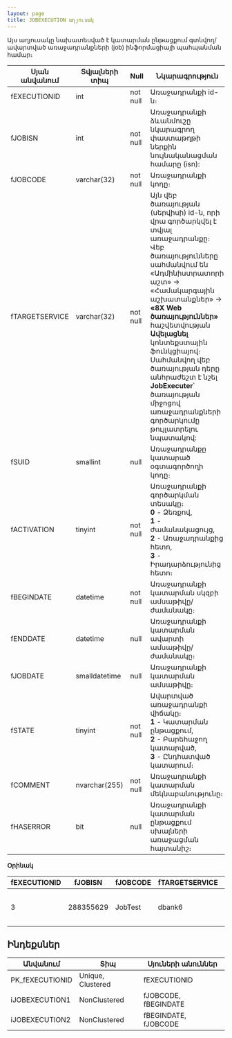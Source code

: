 ```yaml
---
layout: page
title: JOBEXECUTION աղյուսակ
---
```


Այս աղյուսակը նախատեսված է կատարման ընթացքում գտնվող/ավարտված առաջադրանքների (job) ինֆորմացիայի պահպանման համար։

| Սյան անվանում | Տվյալների տիպ | Null | Նկարագրություն |
| --- | --- | --- | --- |
 | fEXECUTIONID	 |   int	            | not null  | Առաջադրանքի id-ն։         |
| fJOBISN	     |   int	            | not null  | Առաջադրանքի ձևանմուշը նկարագրող փաստաթղթի ներքին նույնականացման համարը (isn):          |
| fJOBCODE	     |   varchar(32)	    | not null  | Առաջադրանքի կոդը։          |
| fTARGETSERVICE |	varchar(32)	        | not null  | Այն վեբ ծառայության (սերվիսի) id-ն, որի վրա գործարկվել է տվյալ առաջադրանքը։ <br> Վեբ ծառայությունները սահմանվում են «Ադմինիստրատորի աշտ» -> «Համակարգային աշխատանքներ» -> **«8X Web ծառայություններ»** հաշվետվության **Ավելացնել** կոնտեքստային ֆունկցիայով։ <br> Սահմանվող վեբ ծառայության դերը անհրաժեշտ է նշել **JobExecuter**՝ ծառայության միջոցով առաջադրանքների գործարկումը թույլատրելու նպատակով:         |
| fSUID	         |   smallint	        | null      | Առաջադրանքը կատարած օգտագործողի կոդը։          |
| fACTIVATION	 |   tinyint	        | not null  | Առաջադրանքի գործարկման տեսակը։ <br> **0** - Ձեռքով, <br> **1** - ժամանակացույց, <br> **2** - Առաջադրանքից հետո, <br> **3** - Իրադարձությունից հետո։          |
| fBEGINDATE	 |   datetime	        | not null  | Առաջադրանքի կատարման սկզբի ամսաթիվը/ժամանակը։          |
| fENDDATE	     |   datetime	        | null      | Առաջադրանքի կատարման ավարտի ամսաթիվը/ժամանակը։          |
| fJOBDATE	     |   smalldatetime	    | null      | Առաջադրանքի կատարման ամսաթիվը։          |
| fSTATE	     |   tinyint	        | not null  | Ավարտված առաջադրանքի վիճակը։ <br> **1** - Կատարման ընթացքում, <br> **2** - Բարեհաջող կատարված,  <br> **3** - Ընդհատված կատարում։         |
| fCOMMENT	     |   nvarchar(255)	    | not null  | Առաջադրանքի կատարման մեկնաբանությունը։         |
| fHASERROR	     |   bit	            | null      | Առաջադրանքի կատարման ընթացքում սխալների առաջացման հայտանիշ։          |

**Օրինակ**

| fEXECUTIONID | fJOBISN | fJOBCODE | fTARGETSERVICE | fSUID | fACTIVATION | fBEGINDATE | fENDDATE | fJOBDATE | fSTATE | fCOMMENT | fHASERROR |
| --- | --- | --- | --- | --- | --- | --- | --- | --- | --- | --- | --- |
| 3 | 288355629 | JobTest | dbank6 | 10 | 0 | 2025-10-15 11:43:54.250 | 2025-10-15 11:44:31.620 | 2025-10-15 00:00:00 | 2 | Job execution completed successfully | 0 |

## Ինդեքսներ

| Անվանում | Տիպ | Սյուների անուններ |
| --- | --- | --- |
| PK_fEXECUTIONID | Unique, Clustered   | fEXECUTIONID     |
| iJOBEXECUTION1  | NonClustered        | fJOBCODE, fBEGINDATE     |
| iJOBEXECUTION2  | NonClustered        | fBEGINDATE, fJOBCODE     |





